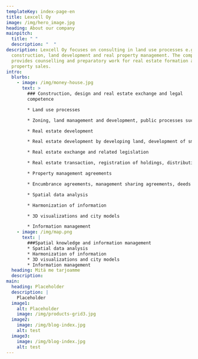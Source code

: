 ```yaml
---
templateKey: index-page-en
title: Lexcell Oy
image: /img/hero_image.jpg
heading: About our company
mainpitch:
  title: " "
  description: " ‎‎‏‏‎ ‎"
description: Lexcell Oy focuses on consulting in land use processes e.g. in
  construction, land development and real property management. The company
  provides counselling and preparatory work for real estate formation and land
  property sales.
intro:
  blurbs:
    - image: /img/money-house.jpg
      text: >
        ### Construction, design and real estate exchange and legal
        competence

        * Land use processes

        * Zoning, land management and development, public processes such as construction and real estate formation in the municipality.

        * Real estate development

        * Real estate development by developing land, development of small properties, eg residential apartments, zoning, general trends in real estate development

        * Real estate exchange and related legislation

        * Real estate transaction, registration of holdings, distribution books, etc.

        * Property management agreements

        * Encumbrance agreements, management sharing agreements, deeds of sale, etc.

        * Spatial data analysis

        * Harmonization of information

        * 3D visualizations and city models

        * Information management 
    - image: /img/map.png
      text: |
        ###Spatial knowledge and information management
        * Spatial data analysis
        * Harmonization of information
        * 3D visualizations and city models
        * Information management
  heading: Mitä me tarjoamme
  description: ‎‎‏‏‎ ‎
main:
  heading: Placeholder
  description: |
    Placeholder
  image1:
    alt: Placeholder
    image: /img/products-grid3.jpg
  image2:
    image: /img/blog-index.jpg
    alt: test
  image3:
    image: /img/blog-index.jpg
    alt: test
---
```

